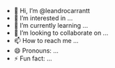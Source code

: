 - 👋 Hi, I’m @leandrocarrantt
- 👀 I’m interested in ...
- 🌱 I’m currently learning ...
- 💞️ I’m looking to collaborate on ...
- 📫 How to reach me ...
- 😄 Pronouns: ...
- ⚡ Fun fact: ...

<!---
leandrocarrantt/leandrocarrantt is a ✨ special ✨ repository because its `README.md` (this file) appears on your GitHub profile.
You can click the Preview link to take a look at your changes.
--->
